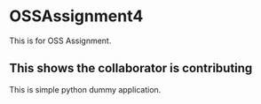 # OSSAssignment4
This is for OSS Assignment.

## This shows the collaborator is contributing
This is simple python dummy application.
